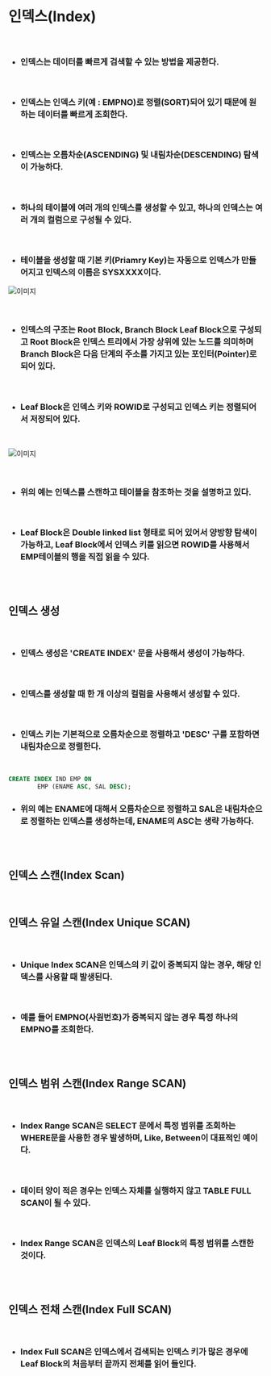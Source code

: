 # **인덱스(Index)**

<br>

* ### 인덱스는 데이터를 빠르게 검색할 수 있는 방법을 제공한다.

<br>

* ### 인덱스는 인덱스 키(예 : EMPNO)로 정렬(SORT)되어 있기 때문에 원하는 데이터를 빠르게 조회한다.

<br>

* ### 인덱스는 오름차순(ASCENDING) 및 내림차순(DESCENDING) 탐색이 가능하다.

<br>

* ### 하나의 테이블에 여러 개의 인덱스를 생성할 수 있고, 하나의 인덱스는 여러 개의 컬럼으로 구성될 수 있다.

<br>

* ### 테이블을 생성할 때 기본 키(Priamry Key)는 자동으로 인덱스가 만들어지고 인덱스의 이름은 SYSXXXX이다.

![이미지](https://velog.velcdn.com/images/as979200/post/fa929657-6110-48e3-8953-83bda5c7c184/image.png)

<br>

* ### 인덱스의 구조는 Root Block, Branch Block Leaf Block으로 구성되고 Root Block은 인덱스 트리에서 가장 상위에 있는 노드를 의미하며 Branch Block은 다음 단계의 주소를 가지고 있는 포인터(Pointer)로 되어 있다.

<br>

* ### Leaf Block은 인덱스 키와 ROWID로 구성되고 인덱스 키는 정렬되어서 저장되어 있다.

<br>

![이미지](https://velog.velcdn.com/images/as979200/post/856381fb-d74b-43e6-a440-ec358da98c5f/image.png)

<br>

* ### 위의 예는 인덱스를 스캔하고 테이블을 참조하는 것을 설명하고 있다.

<br>

* ### Leaf Block은 Double linked list 형태로 되어 있어서 양방향 탐색이 가능하고, Leaf Block에서 인덱스 키를 읽으면 ROWID를 사용해서 EMP테이블의 행을 직접 읽을 수 있다.

<br><br>

## **인덱스 생성**

<br>

* ### 인덱스 생성은 'CREATE INDEX' 문을 사용해서 생성이 가능하다.

<br>

* ### 인덱스를 생성할 때 한 개 이상의 컬럼을 사용해서 생성할 수 있다.

<br>

* ### 인덱스 키는 기본적으로 오름차순으로 정렬하고 'DESC' 구를 포함하면 내림차순으로 정렬한다.

<br>

```sql
CREATE INDEX IND EMP ON
        EMP (ENAME ASC, SAL DESC);
```

* ### 위의 예는 ENAME에 대해서 오름차순으로 정렬하고 SAL은 내림차순으로 정렬하는 인덱스를 생성하는데, ENAME의 ASC는 생략 가능하다.

<br><br>

## **인덱스 스캔(Index Scan)**

<br>

## 인덱스 유일 스캔(Index Unique SCAN)


<br>

* ### Unique Index SCAN은 인덱스의 키 값이 중복되지 않는 경우, 해당 인덱스를 사용할 때 발생된다.

<br>

* ### 예를 들어 EMPNO(사원번호)가 중복되지 않는 경우 특정 하나의 EMPNO를 조회한다.

<br><br>

## **인덱스 범위 스캔(Index Range SCAN)**

<br>

* ### Index Range SCAN은 SELECT 문에서 특정 범위를 조회하는 WHERE문을 사용한 경우 발생하며, Like, Between이 대표적인 예이다.

<br>

* ### 데이터 양이 적은 경우는 인덱스 자체를 실행하지 않고 TABLE FULL SCAN이 될 수 있다.

<br>

* ### Index Range SCAN은 인덱스의 Leaf Block의 특정 범위를 스캔한 것이다.

<br><br>

## **인덱스 전채 스캔(Index Full SCAN)**

<br>

* ### Index Full SCAN은 인덱스에서 검색되는 인덱스 키가 많은 경우에 Leaf Block의 처음부터 끝까지 전체를 읽어 들인다.